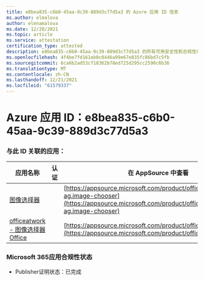 ```yaml
---
title: e8bea835-c6b0-45aa-9c39-889d3c77d5a3 的 Azure 应用 ID 信息
ms.author: elmalova
author: elenamalova
ms.date: 12/20/2021
ms.topic: article
ms.service: attestation
certification_type: attested
description: e8bea835-c6b0-45aa-9c39-889d3c77d5a3 的所有可用安全性和合规性信息。
ms.openlocfilehash: 4f4be7fd161eb0c0446a99e67e835fc86bd7c5fb
ms.sourcegitcommit: 6ca6b2ad53cf18362b78ed725d295cc2590c6b36
ms.translationtype: MT
ms.contentlocale: zh-CN
ms.lasthandoff: 12/21/2021
ms.locfileid: "61579337"
---
```

# <a name="azure-app-id-e8bea835-c6b0-45aa-9c39-889d3c77d5a3"></a>Azure 应用 ID：e8bea835-c6b0-45aa-9c39-889d3c77d5a3


### <a name="apps-associated-with-this-id"></a>与此 ID 关联的应用：
| **应用名称** | **认证** | **在 AppSource 中查看** |
|--------------|---------------|-----------------------|
| [图像选择器](https://docs.microsoft.com/microsoft-365-app-certification/forward/officeatwork-ag.image-chooser) |  | [https://appsource.microsoft.com/product/office/officeatwork-ag.image-chooser](https://appsource.microsoft.com/product/office/officeatwork-ag.image-chooser) |
| [officeatwork - 图像选择器Office](https://docs.microsoft.com/microsoft-365-app-certification/forward/WA200002683) |  | [https://appsource.microsoft.com/product/office/WA200002683](https://appsource.microsoft.com/product/office/WA200002683) |

### <a name="microsoft-365-app-compliance-status"></a>Microsoft 365应用合规性状态
- Publisher证明状态：已完成

